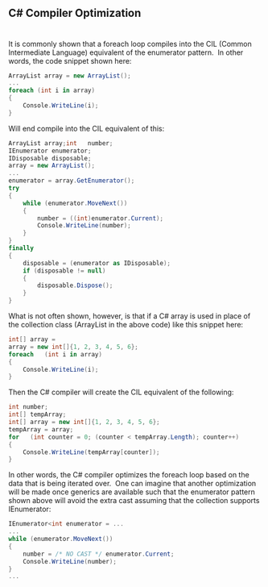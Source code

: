 

## C# Compiler Optimization
#
It is commonly shown that a foreach loop compiles into the CIL (Common Intermediate Language) equivalent of the enumerator pattern.  In other words, the code snippet shown here:

```csharp
ArrayList array = new ArrayList();
...
foreach (int i in array)
{
    Console.WriteLine(i);
}
```

Will end compile into the CIL equivalent of this:

```csharp
ArrayList array;int   number;
IEnumerator enumerator;
IDisposable disposable;
array = new ArrayList();
...
enumerator = array.GetEnumerator();
try
{
    while (enumerator.MoveNext())
    {
        number = ((int)enumerator.Current);
        Console.WriteLine(number);
    }
}
finally
{
    disposable = (enumerator as IDisposable);
    if (disposable != null)
    {
        disposable.Dispose();
    }
}
```

What is not often shown, however, is that if a C# array is used in place of the collection class (ArrayList in the above code) like this snippet here:

```csharp
int[] array =
array = new int[]{1, 2, 3, 4, 5, 6};
foreach   (int i in array)
{
    Console.WriteLine(i);
}
```
Then the C# compiler will create the CIL equivalent of the following:

```csharp
int number;
int[] tempArray;
int[] array = new int[]{1, 2, 3, 4, 5, 6};
tempArray = array;
for   (int counter = 0; (counter < tempArray.Length); counter++)
{
    Console.WriteLine(tempArray[counter]);
}
```

In other words, the C# compiler optimizes the foreach loop based on the data that is being iterated over.  One can imagine that another optimization will be made once generics are available such that the enumerator pattern shown above will avoid the extra cast assuming that the collection supports IEnumerator<T>:

```csharp
IEnumerator<int enumerator = ...
...
while (enumerator.MoveNext())
{
    number = /* NO CAST */ enumerator.Current;
    Console.WriteLine(number);
}
...
```
